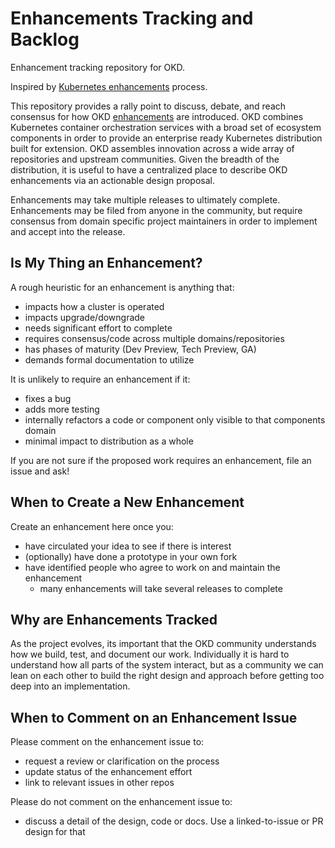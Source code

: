 # Enhancements Tracking and Backlog

Enhancement tracking repository for OKD.

Inspired by [Kubernetes
enhancements](https://github.com/kubernetes/enhancements) process.

This repository provides a rally point to discuss, debate, and reach consensus
for how OKD [enhancements](./enhancements) are introduced.  OKD combines
Kubernetes container orchestration services with a broad set of ecosystem
components in order to provide an enterprise ready Kubernetes distribution built
for extension.  OKD assembles innovation across a wide array of repositories and
upstream communities.  Given the breadth of the distribution, it is useful to
have a centralized place to describe OKD enhancements via an actionable design
proposal.

Enhancements may take multiple releases to ultimately complete.  Enhancements
may be filed from anyone in the community, but require consensus from domain
specific project maintainers in order to implement and accept into the release.

## Is My Thing an Enhancement?

A rough heuristic for an enhancement is anything that:

- impacts how a cluster is operated
- impacts upgrade/downgrade 
- needs significant effort to complete
- requires consensus/code across multiple domains/repositories
- has phases of maturity (Dev Preview, Tech Preview, GA)
- demands formal documentation to utilize

It is unlikely to require an enhancement if it:

- fixes a bug
- adds more testing
- internally refactors a code or component only visible to that components
  domain
- minimal impact to distribution as a whole

If you are not sure if the proposed work requires an enhancement, file an issue
and ask!

## When to Create a New Enhancement

Create an enhancement here once you:

- have circulated your idea to see if there is interest
- (optionally) have done a prototype in your own fork
- have identified people who agree to work on and maintain the enhancement
  - many enhancements will take several releases to complete  

## Why are Enhancements Tracked

As the project evolves, its important that the OKD community understands how we
build, test, and document our work.  Individually it is hard to understand how
all parts of the system interact, but as a community we can lean on each other
to build the right design and approach before getting too deep into an
implementation.

## When to Comment on an Enhancement Issue

Please comment on the enhancement issue to:
- request a review or clarification on the process
- update status of the enhancement effort
- link to relevant issues in other repos

Please do not comment on the enhancement issue to:
- discuss a detail of the design, code or docs. Use a linked-to-issue or PR
  design for that
